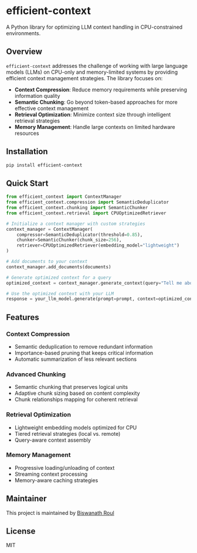 # efficient-context

A Python library for optimizing LLM context handling in CPU-constrained environments.

## Overview

`efficient-context` addresses the challenge of working with large language models (LLMs) on CPU-only and memory-limited systems by providing efficient context management strategies. The library focuses on:

- **Context Compression**: Reduce memory requirements while preserving information quality
- **Semantic Chunking**: Go beyond token-based approaches for more effective context management
- **Retrieval Optimization**: Minimize context size through intelligent retrieval strategies
- **Memory Management**: Handle large contexts on limited hardware resources

## Installation

```bash
pip install efficient-context
```

## Quick Start

```python
from efficient_context import ContextManager
from efficient_context.compression import SemanticDeduplicator
from efficient_context.chunking import SemanticChunker
from efficient_context.retrieval import CPUOptimizedRetriever

# Initialize a context manager with custom strategies
context_manager = ContextManager(
    compressor=SemanticDeduplicator(threshold=0.85),
    chunker=SemanticChunker(chunk_size=256),
    retriever=CPUOptimizedRetriever(embedding_model="lightweight")
)

# Add documents to your context
context_manager.add_documents(documents)

# Generate optimized context for a query
optimized_context = context_manager.generate_context(query="Tell me about the climate impact of renewable energy")

# Use the optimized context with your LLM
response = your_llm_model.generate(prompt=prompt, context=optimized_context)
```

## Features

### Context Compression
- Semantic deduplication to remove redundant information
- Importance-based pruning that keeps critical information
- Automatic summarization of less relevant sections

### Advanced Chunking
- Semantic chunking that preserves logical units
- Adaptive chunk sizing based on content complexity
- Chunk relationships mapping for coherent retrieval

### Retrieval Optimization
- Lightweight embedding models optimized for CPU
- Tiered retrieval strategies (local vs. remote)
- Query-aware context assembly

### Memory Management
- Progressive loading/unloading of context
- Streaming context processing
- Memory-aware caching strategies

## Maintainer

This project is maintained by [Biswanath Roul](https://github.com/biswanathroul)

## License

MIT